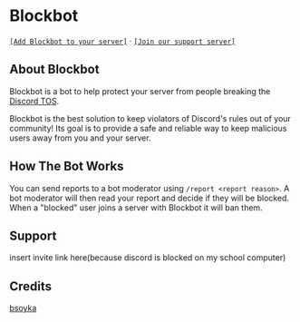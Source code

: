 # Blockbot

[`[Add Blockbot to your server]`](https://discord.com/api/oauth2/authorize?client_id=884213375465308181&permissions=83972&scope=bot%20applications.commands)
&middot; [`[Join our support server]`](https://discord.gg/HMZggFzhuB)

## About Blockbot

Blockbot is a bot to help protect your server from people breaking the [Discord TOS](https://discord.com/terms).

Blockbot is the best solution to keep violators of Discord's rules out of your
community! Its goal is to provide a safe and reliable way to keep malicious
users away from you and your server.

## How The Bot Works

You can send reports to a bot moderator using `/report <report reason>`. A bot moderator will then read your report and decide if they will be blocked. When a "blocked" user joins a server with Blockbot it will ban them.

## Support

insert invite link here(because discord is blocked on my school computer)

## Credits

[bsoyka](https://github.com/bsoyka)
